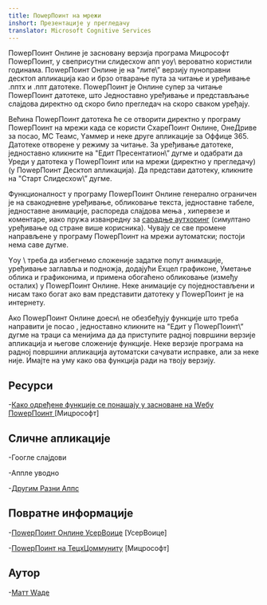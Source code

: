 ```yaml
---
title: ПоwерПоинт на мрежи
inshort: Презентације у прегледачу
translator: Microsoft Cognitive Services
---
```


ПоwерПоинт Онлине је засновану верзија програма Мицрософт ПоwерПоинт,
у свеприсутни слидесхоw апп yоу\ вероватно користили годинама.
ПоwерПоинт Онлине је на \"лите\” верзију пуноправни десктоп апликација
као и брзо отварање пута за читање и уређивање .пптx и .ппт
датотеке. ПоwерПоинт је Онлине супер за читање ПоwерПоинт датотеке, што
Једноставно уређивање и представљање слајдова директно од скоро било
прегледач на скоро сваком уређају.

Већина ПоwерПоинт датотека ће се отворити директно у програму ПоwерПоинт на мрежи када се користи
СхареПоинт Онлине, ОнеДриве за посао, МС Теамс, Yаммер и неке
друге апликације за Оффице 365. Датотеке отворене у режиму за читање. За уређивање датотеке,
једноставно кликните на \"Едит Пресентатион\” дугме и одабрати да Уреди у
датотека у ПоwерПоинт или на мрежи (директно у прегледачу) (у ПоwерПоинт
Десктоп апликација). Да представи датотеку, кликните на \"Старт Слидесхоw\” дугме.

Функционалност у програму ПоwерПоинт Онлине генерално ограничен је на свакодневне
уређивање, обликовање текста, једноставне табеле, једноставне анимације, распореда слајдова
мења , хипервезе и коментаре, иако пружа изванредну
за [сарадње аутхоринг](http://icsh.pt/CoAuthoring) (симултано уређивање од стране
више корисника). Чувају се све промене направљене у програму ПоwерПоинт на мрежи
аутоматски; постоји нема саве дугме.

Yоу \ треба да избегнемо сложеније задатке попут анимације, уређивање
заглавља и подножја, додајући Еxцел графиконе, Уметање облика и графиконима,
и примена обогаћено обликовање (између осталих) у ПоwерПоинт Онлине. Неке
анимације су поједностављени и нисам тако богат ако вам представити датотеку у
ПоwерПоинт је на интернету.

Ако ПоwерПоинт Онлине доесн\ не обезбеђују функције што треба направити је
посао , једноставно кликните на \"Едит у ПоwерПоинт\” дугме на траци са менијима да
да приступите радној површини верзије апликација и његове сложеније функције.
Неке верзије програма на радној површини апликација аутоматски сачувати исправке, али за неке
није. Имајте на уму како ова функција ради на твоју верзију.

Ресурси
---------

-[Како одређене функције се понашају у засноване на Wебу
    ПоwерПоинт ](https://support.office.com/en-us/article/How-certain-features-behave-in-web-based-PowerPoint-A931F0C8-1305-4428-8F7C-9CFA00EF28C5)
    \[Мицрософт\]

Сличне апликације
--------------------

-Гоогле слајдови

-Аппле уводно

-[Другим Разни
    Аппс ](https://en.wikipedia.org/wiki/Presentation_program)

Повратне информације
---------

-[ПоwерПоинт Онлине УсерВоице](https://powerpoint.uservoice.com/forums/270149-powerpoint-online)
    \[УсерВоице\]

-[ПоwерПоинт на ТецхЦоммунитy](https://techcommunity.microsoft.com/t5/PowerPoint-Office-Mix/ct-p/PowerPoint)
    \[Мицрософт\]

Аутор
---------

-[Матт Wаде](https://www.linkedin.com/in/thatmattwade/)


